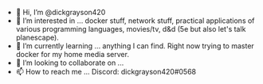 - 👋 Hi, I’m @dickgrayson420
- 👀 I’m interested in ... docker stuff, network stuff, practical applications of various programming languages, movies/tv, d&d (5e but also let's talk planescape).
- 🌱 I’m currently learning ... anything I can find. Right now trying to master docker for my home media server.
- 💞️ I’m looking to collaborate on ... 
- 📫 How to reach me ... Discord: dickgrayson420#0568

<!---
dickgrayson420/dickgrayson420 is a ✨ special ✨ repository because its `README.md` (this file) appears on your GitHub profile.
You can click the Preview link to take a look at your changes.
--->
